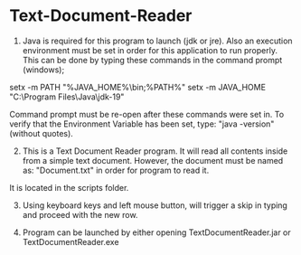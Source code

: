 # Text-Document-Reader

1. Java is required for this program to launch (jdk or jre). Also an execution environment must be set in order for this application to run properly. This can be done by typing these commands in the command prompt (windows);

setx -m PATH "%JAVA_HOME%\bin;%PATH%" setx -m JAVA_HOME "C:\Program Files\Java\jdk-19"

Command prompt must be re-open after these commands were set in. To verify that the Environment Variable has been set, type: "java -version" (without quotes).

2. This is a Text Document Reader program. It will read all contents inside from a simple text document. However, the document must be named as: "Document.txt" in order
for program to read it.

It is located in the scripts folder.

3. Using keyboard keys and left mouse button, will trigger a skip in typing and proceed with the new row.

4. Program can be launched by either opening TextDocumentReader.jar or TextDocumentReader.exe
